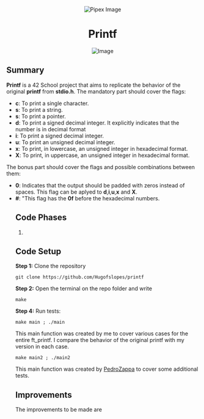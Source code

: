 <p align="center">
    <img src="https://www.42porto.com/wp-content/uploads/2024/08/42-Porto-Horizontal.png" alt="Pipex Image" />
</p>
<h1 align="center">Printf</h1>
<p align="center">
    <img src="https://github.com/user-attachments/assets/31d40d19-8a82-4f82-aa23-3303cb741f5f" alt="Image" />
</p>

## Summary
<p>
    <b>Printf</b> is a 42 School project that aims to replicate the behavior of the original <b>printf</b> from <b>stdio.h</b>. The mandatory part should cover the flags:
</p>
<ul>
    <li><b>c</b>: To print a single character.</li>
    <li><b>s</b>: To print a string.</li>
    <li><b>s</b>: To print a pointer.</li>
    <li><b>d</b>: To print a signed decimal integer. It explicitly indicates that the number is in decimal format</li>
    <li><b>i</b>: To print a signed decimal integer.</li>
    <li><b>u</b>: To print an unsigned decimal integer.</li>
    <li><b>x</b>: To print, in lowercase, an unsigned integer in hexadecimal format.</li>
    <li><b>X</b>: To print, in uppercase, an unsigned integer in hexadecimal format.</li>
</ul>
<p>
The bonus part should cover the flags and possible combinations between them:
</p>
<ul>
    <li><b>0</b>: Indicates that the output should be padded with zeros instead of spaces. This flag can be aplyed to <b>d</b>,<b>i</b>,<b>u</b>,<b>x</b> and <b>X</b>.</li>
    <li><b>#</b>: "This flag has the <b>0f</b> before the hexadecimal numbers.</li>


## Code Phases
<ol>
    <li></li>
    </ol>

## Code Setup
<p>
    <b>Step 1:</b> Clone the repository
</p>

    git clone https://github.com/Hugofslopes/printf

<p>
    <b>Step 2:</b> Open the terminal on the repo folder and write
</p>

    make

<p>
    <b>Step 4:</b> Run tests:
</p>

    make main ; ./main
This main function was created by me to cover various cases for the entire ft_printf. I compare the behavior of the original printf with my version in each case.

	make main2 ; ./main2
This main function was created by <a href="https://github.com/PedroZappa">PedroZappa</a> to cover some additional tests.
## Improvements
<p>
    The improvements to be made are 
</p>